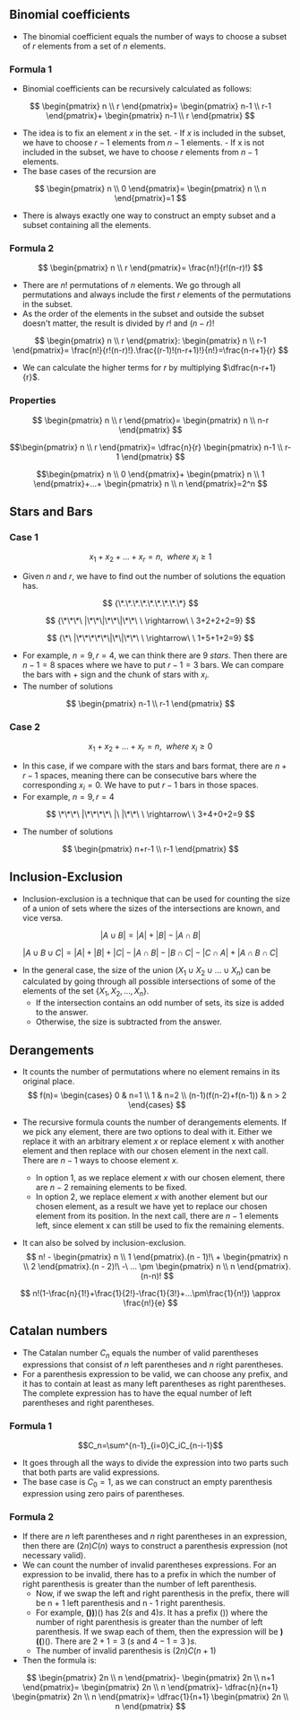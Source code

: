 ## Binomial coefficients
- The binomial coefficient equals the number of ways to choose a subset of $r$ elements from a set of $n$ elements.

### Formula 1
- Binomial coefficients can be recursively calculated as follows: 

$$
\begin{pmatrix}
n \\
r
\end{pmatrix}=
\begin{pmatrix}
n-1 \\
r-1
\end{pmatrix}+
\begin{pmatrix}
n-1 \\
r
\end{pmatrix}
$$

- The idea is to fix an element $x$ in the set.
		- If $x$ is included in the subset, we have to choose $r - 1$ elements from $n -1$ elements.
		- If x is not included in the subset, we have to choose $r$ elements from $n - 1$ elements.
- The base cases of the recursion are

$$
\begin{pmatrix}
n \\
0
\end{pmatrix}=
\begin{pmatrix}
n \\
n
\end{pmatrix}=1
$$

- There is always exactly one way to construct an empty subset and a subset containing all the elements.

### Formula 2
$$
\begin{pmatrix}
n \\
r
\end{pmatrix}=
\frac{n!}{r!(n-r)!}
$$
- There are $n!$ permutations of $n$ elements. We go through all permutations and always include the first $r$ elements of the permutations in the subset.
- As the order of the elements in the subset and outside the subset doesn't matter, the result is divided by $r!$ and $(n-r)!$

$$
\begin{pmatrix}
n \\
r
\end{pmatrix}:
\begin{pmatrix}
n \\
r-1
\end{pmatrix}=
\frac{n!}{r!(n-r)!}.\frac{(r-1)!(n-r+1)!}{n!}=\frac{n-r+1}{r}
$$

- We can calculate the higher terms for $r$ by multiplying $\dfrac{n-r+1}{r}$.

### Properties

$$
\begin{pmatrix}
n \\
r
\end{pmatrix}=
\begin{pmatrix}
n \\
n-r
\end{pmatrix}
$$

$$\begin{pmatrix}
n \\
r
\end{pmatrix}=
\dfrac{n}{r}
\begin{pmatrix}
n-1 \\
r-1
\end{pmatrix}
$$

$$\begin{pmatrix}
n \\
0
\end{pmatrix}+
\begin{pmatrix}
n \\
1
\end{pmatrix}+...+
\begin{pmatrix}
n \\
n
\end{pmatrix}=2^n
$$

## Stars and Bars

### Case 1

$$
x_1+x_2+...+x_r=n,\ \ where\ x_i\ge1
$$
- Given $n$ and $r$, we have to find out the number of solutions the equation has.

$$
{\*.\*.\*.\*.\*.\*.\*.\*.\*}
$$

$$
{\*\*\*\ |\*\*\|\*\*\|\*\*\ \ \rightarrow\ \ 3+2+2+2=9}
$$

$$
{\*\ |\*\*\*\*\*\|\*\|\*\*\ \ \rightarrow\ \ 1+5+1+2=9}
$$

- For example, $n=9, r=4$, we can think there are $9\ stars$. Then there are $n - 1=8$ spaces where we have to put $r-1=3$ bars. We can compare the bars with $+$ sign and the chunk of stars with $x_i$.
- The number of solutions

$$
\begin{pmatrix}
n-1 \\
r-1
\end{pmatrix}
$$

### Case 2

$$
x_1+x_2+...+x_r=n,\ \ where\ x_i\ge0
$$

- In this case, if we compare with the stars and bars format, there are $n+r-1$ spaces, meaning there can be consecutive bars where the corresponding $x_i=0$. We have to put $r-1$ bars in those spaces.
- For example, $n=9, r=4$

$$
\*\*\*\ |\*\*\*\*\ |\ |\*\*\ \ \rightarrow\ \ 3+4+0+2=9
$$
- The number of solutions

$$
\begin{pmatrix}
n+r-1 \\
r-1
\end{pmatrix}
$$

## Inclusion-Exclusion
- Inclusion-exclusion is a technique that can be used for counting the size of a union of sets where the sizes of the intersections are known, and vice versa.

$$
|A\cup B|=|A|+|B|-|A\cap B|
$$

$$
|A \cup B \cup C|=|A|+|B|+|C|-|A\cap B|-|B\cap C|-|C\cap A|+|A\cap B\cap C|
$$

- In the general case, the size of the union $(X_1 \cup X_2 \cup...\cup X_n)$ can be calculated by going through all possible intersections of some of the elements of the set $\{X_1, X_2, ..., X_n\}$.
	- If the intersection contains an odd number of sets, its size is added to the answer.
	- Otherwise, the size is subtracted from the answer.

## Derangements
- It counts the number of permutations where no element remains in its original place.
$$
f(n)=
\begin{cases}
	0 & n=1 \\
	1 & n=2 \\
	(n-1)(f(n-2)+f(n-1)) & n > 2
\end{cases}
$$

- The recursive formula counts the number of derangements elements. If we pick any element, there are two options to deal with it. Either we replace it with an arbitrary element $x$ or replace element x with another element and then replace with our chosen element in the next call. There are $n - 1$ ways to choose element $x$.
	- In option 1, as we replace element $x$ with our chosen element, there are $n - 2$ remaining elements to be fixed.
	- In option 2, we replace element $x$ with another element but our chosen element, as a result we have yet to replace our chosen element from its position. In the next call, there are $n-1$ elements left, since element x can still be used to fix the remaining elements.
- It can also be solved by inclusion-exclusion.
$$
n! - 
\begin{pmatrix}
n \\
1
\end{pmatrix}.(n - 1)!\ +
\begin{pmatrix}
n \\
2
\end{pmatrix}.(n - 2)!\ -\ ... \pm
\begin{pmatrix}
n \\
n
\end{pmatrix}.(n-n)!
$$

$$
n!(1-\frac{n}{1!}+\frac{1}{2!}-\frac{1}{3!}+...\pm\frac{1}{n!}) \approx \frac{n!}{e}
$$

## Catalan numbers
- The Catalan number $C_n$ equals the number of valid parentheses expressions that consist of $n$ left parentheses and $n$ right parentheses.
- For a parenthesis expression to be valid, we can choose any prefix, and it has to contain at least as many left parentheses as right parentheses. The complete expression has to have the equal number of left parentheses and right parentheses.

### Formula 1
$$C_n=\sum^{n-1}_{i=0}C_iC_{n-i-1}$$
- It goes through all the ways to divide the expression into two parts such that both parts are valid expressions.
- The base case is $C_0=1$, as we can construct an empty parenthesis expression using zero pairs of parentheses.

### Formula 2
- If there are $n$ left parentheses and $n$ right parentheses in an expression, then there are $(2n)C(n)$ ways to construct a parenthesis expression (not necessary valid).
- We can count the number of invalid parentheses expressions. For an expression to be invalid, there has to a prefix in which the number of right parenthesis is greater than the number of left parenthesis.
	- Now, if we swap the left and right parenthesis in the prefix, there will be n + 1 left parenthesis and n - 1 right parenthesis.
	- For example, **())**)() has $2 (s$ and $4)s$. It has a prefix $())$ where the number of right parenthesis is greater than the number of left parenthesis. If we swap each of them, then the expression will be **)((**)(). There are $2+1=3$ $(s$ and $4-1=3$ $)s$.
	- The number of invalid parenthesis is $(2n)C(n+1)$
- Then the formula is:

$$
\begin{pmatrix}
2n \\
n
\end{pmatrix}-
\begin{pmatrix}
2n \\
n+1
\end{pmatrix}=
\begin{pmatrix}
2n \\
n
\end{pmatrix}-
\dfrac{n}{n+1}
\begin{pmatrix}
2n \\
n
\end{pmatrix}=
\dfrac{1}{n+1}
\begin{pmatrix}
2n \\
n
\end{pmatrix}
$$



